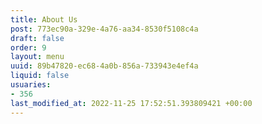 ```yaml
---
title: About Us
post: 773ec90a-329e-4a76-aa34-8530f5108c4a
draft: false
order: 9
layout: menu
uuid: 89b47820-ec68-4a0b-856a-733943e4ef4a
liquid: false
usuaries:
- 356
last_modified_at: 2022-11-25 17:52:51.393809421 +00:00
---
```


